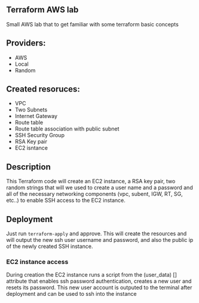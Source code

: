 ## Terraform AWS lab

Small AWS lab that to get familiar with some terraform basic concepts

## Providers:
- AWS 
- Local
- Random

## Created resoruces:
- VPC
- Two Subnets
- Internet Gateway
- Route table
- Route table association with public subnet
- SSH Security Group
- RSA Key pair
- EC2 isntance

## Description

This Terraform code will create an EC2 instance, a RSA key pair, two random strings that will we used to create a user name and a password and all of the necessary networking components (vpc, subent, IGW, RT, SG, etc..) to enable SSH access to the EC2 instance.

## Deployment

Just run `terraform-apply` and approve. This will create the resources and will output the new ssh user username and password, and also the public ip of the newly created SSH instance. 

### EC2 instance access

During creation the EC2 instance runs a script from the (user_data) [] attribute that enables ssh password authentication, creates a new user and resets its password. This new user account is outputed to the terminal after deployment and can be used to ssh into the instance